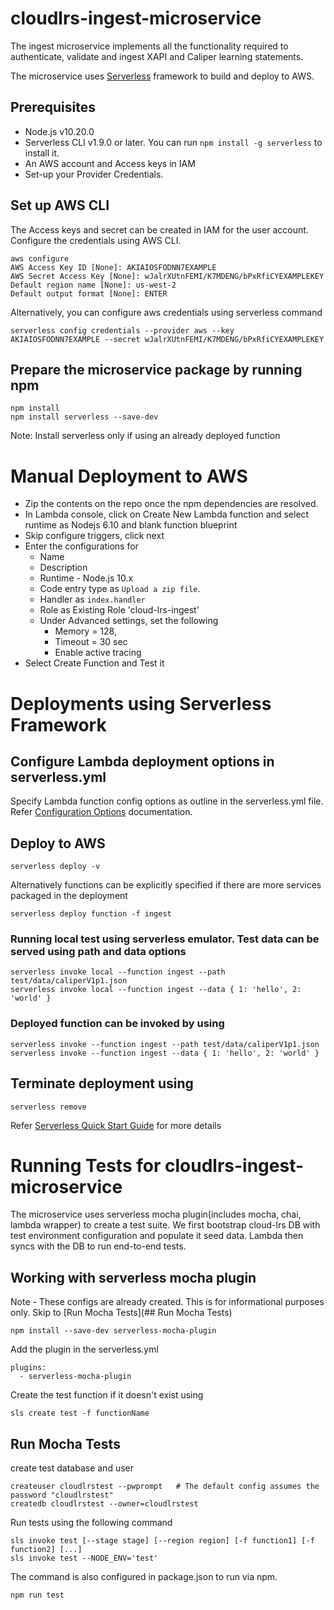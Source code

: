 # cloudlrs-ingest-microservice

The ingest microservice implements all the functionality required to authenticate,
validate and ingest XAPI and Caliper learning statements.

The microservice uses [Serverless](https://serverless.com/framework/docs/) framework
to build and deploy to AWS.

## Prerequisites
  * Node.js v10.20.0
  * Serverless CLI v1.9.0 or later. You can run  `npm install -g serverless` to install it.
  * An AWS account and Access keys in IAM
  * Set-up your Provider Credentials.


## Set up AWS CLI
The Access keys and secret can be created in IAM for the user account.
Configure the credentials using AWS CLI.

```
aws configure
AWS Access Key ID [None]: AKIAIOSFODNN7EXAMPLE
AWS Secret Access Key [None]: wJalrXUtnFEMI/K7MDENG/bPxRfiCYEXAMPLEKEY
Default region name [None]: us-west-2
Default output format [None]: ENTER
```

Alternatively, you can configure aws credentials using serverless command

```
serverless config credentials --provider aws --key AKIAIOSFODNN7EXAMPLE --secret wJalrXUtnFEMI/K7MDENG/bPxRfiCYEXAMPLEKEY
```

## Prepare the microservice package by running npm

```
npm install
npm install serverless --save-dev
```
Note: Install serverless only if using an already deployed function

# Manual Deployment to AWS

  * Zip the contents on the repo once the npm dependencies are resolved.
  * In Lambda console, click on Create New Lambda function and select runtime as Nodejs 6.10
    and blank function blueprint
  * Skip configure triggers, click next
  * Enter the configurations for
    - Name
    - Description
    - Runtime - Node.js 10.x
    - Code entry type as `Upload a zip file`.
    - Handler as `index.handler`
    - Role as Existing Role 'cloud-lrs-ingest'
    - Under Advanced settings, set the following
      * Memory = 128,
      * Timeout = 30 sec
      * Enable active tracing
  * Select Create Function and Test it

# Deployments using Serverless Framework

## Configure Lambda deployment options in serverless.yml

Specify Lambda function config options as outline in the serverless.yml file.
Refer [Configuration Options](https://serverless.com/framework/docs/providers/aws/guide/services/) documentation.

## Deploy to AWS

```
serverless deploy -v
```

Alternatively functions can be explicitly specified if there are more services packaged in the deployment

```
serverless deploy function -f ingest
```


### Running local test using serverless emulator. Test data can be served using path and data options

```
serverless invoke local --function ingest --path test/data/caliperV1p1.json
serverless invoke local --function ingest --data { 1: 'hello', 2: 'world' }
```

### Deployed function can be invoked by using

```
serverless invoke --function ingest --path test/data/caliperV1p1.json
serverless invoke --function ingest --data { 1: 'hello', 2: 'world' }
```

## Terminate deployment using

```
serverless remove
```

Refer [Serverless Quick Start Guide](https://serverless.com/framework/docs/providers/aws/guide/quick-start/) for more details

# Running Tests for cloudlrs-ingest-microservice

The microservice uses serverless mocha plugin(includes mocha, chai, lambda wrapper) to create a test suite. We first bootstrap cloud-lrs
DB with test environment configuration and populate it seed data. Lambda then syncs with the DB to run end-to-end tests.

## Working with serverless mocha plugin

Note - These configs are already created. This is for informational purposes only. Skip to [Run Mocha Tests](## Run Mocha Tests)
```
npm install --save-dev serverless-mocha-plugin
```
Add the plugin in the serverless.yml
```
plugins:
  - serverless-mocha-plugin
```
Create the test function if it doesn't exist using
```
sls create test -f functionName
```

## Run Mocha Tests

create test database and user
```
createuser cloudlrstest --pwprompt   # The default config assumes the password "cloudlrstest"
createdb cloudlrstest --owner=cloudlrstest
```

Run tests using the following command
```
sls invoke test [--stage stage] [--region region] [-f function1] [-f function2] [...]
sls invoke test --NODE_ENV='test'
```

The command is also configured in package.json to run via npm.
```
npm run test
```
